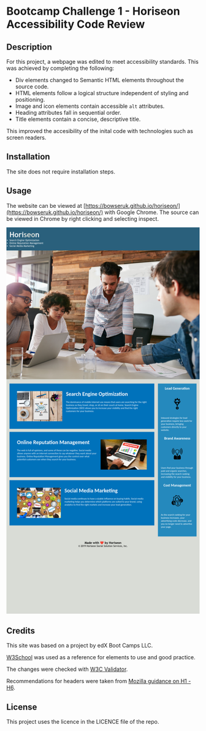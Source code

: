 # Bootcamp Challenge 1 - Horiseon Accessibility Code Review

## Description 

For this project, a webpage was edited to meet accessibility standards. This was achieved by completing the following:

* Div elements changed to Semantic HTML elements throughout the source code.
* HTML elements follow a logical structure independent of styling and positioning.
* Image and icon elements contain accessible `alt` attributes.
* Heading attributes fall in sequential order.
* Title elements contain a concise, descriptive title.

This improved the accesibility of the inital code with technologies such as screen readers.

## Installation

The site does not require installation steps.

## Usage 

The website can be viewed at [https://bowseruk.github.io/horiseon/](https://bowseruk.github.io/horiseon/) with Google Chrome. The source can be viewed in Chrome by right clicking and selecting inspect.

![Screenshot of the webpage](assets/images/screenshot.png)

## Credits

This site was based on a project by edX Boot Camps LLC.

[W3School](https://www.w3schools.com/) was used as a reference for elements to use and good practice.

The changes were checked with [W3C Validator](https://validator.w3.org/).

Recommendations for headers were taken from [Mozilla guidance on H1 - H6](https://developer.mozilla.org/en-US/docs/Web/HTML/Element/Heading_Elements).

## License

This project uses the licence in the LICENCE file of the repo.
